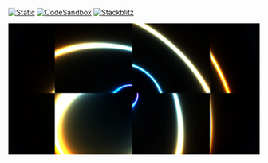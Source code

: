 [![Static](https://img.shields.io/badge/demo-%23646CFF.svg?logo=html5&logoColor=white)](https://pmndrs.github.io/examples/shader-hmr)
[![CodeSandbox](https://img.shields.io/badge/codesandbox-040404?logo=codesandbox&logoColor=DBDBDB)](https://codesandbox.io/s/github/pmndrs/examples/tree/main/demos/shader-hmr)
[![Stackblitz](https://img.shields.io/badge/stackblitz-fff?logo=Stackblitz&logoColor=1389FD)](https://stackblitz.com/github/pmndrs/examples/tree/main/demos/shader-hmr)

![](thumbnail.webp)
